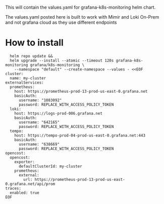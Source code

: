 This will contain the values.yaml for grafana-k8s-monitoring helm chart.

The values.yaml posted here is built to work with Mimir and Loki On-Prem and not grafana cloud as they use different endpoints

# How to install 

```helm repo add grafana https://grafana.github.io/helm-charts &&
  helm repo update &&
  helm upgrade --install --atomic --timeout 120s grafana-k8s-monitoring grafana/k8s-monitoring \
    --namespace "default" --create-namespace --values - <<EOF
cluster:
  name: my-cluster
externalServices:
  prometheus:
    host: https://prometheus-prod-13-prod-us-east-0.grafana.net
    basicAuth:
      username: "1083092"
      password: REPLACE_WITH_ACCESS_POLICY_TOKEN
  loki:
    host: https://logs-prod-006.grafana.net
    basicAuth:
      username: "642165"
      password: REPLACE_WITH_ACCESS_POLICY_TOKEN
  tempo:
    host: https://tempo-prod-04-prod-us-east-0.grafana.net:443
    basicAuth:
      username: "638669"
      password: REPLACE_WITH_ACCESS_POLICY_TOKEN
opencost:
  opencost:
    exporter:
      defaultClusterId: my-cluster
    prometheus:
      external:
        url: https://prometheus-prod-13-prod-us-east-0.grafana.net/api/prom
traces:
  enabled: true
EOF
```
